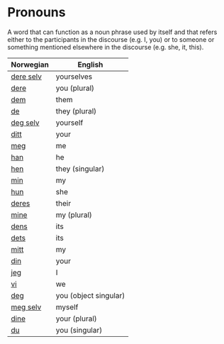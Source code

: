 # Pronouns

A word that can function as a noun phrase used by itself and that refers either to the participants in the discourse (e.g. I, you) or to someone or something mentioned elsewhere in the discourse (e.g. she, it, this).

| Norwegian | English |
| --- | --- |
| [dere selv](https://www.ordnett.no/search?language=no&phrase=dere%20selv) | yourselves |
| [dere](https://www.ordnett.no/search?language=no&phrase=dere) | you (plural) |
| [dem](https://www.ordnett.no/search?language=no&phrase=dem) | them |
| [de](https://www.ordnett.no/search?language=no&phrase=de) | they (plural) |
| [deg selv](https://www.ordnett.no/search?language=no&phrase=deg%20selv) | yourself |
| [ditt](https://www.ordnett.no/search?language=no&phrase=ditt) | your |
| [meg](https://www.ordnett.no/search?language=no&phrase=meg) | me |
| [han](https://www.ordnett.no/search?language=no&phrase=han) | he |
| [hen](https://www.ordnett.no/search?language=no&phrase=hen) | they (singular) |
| [min](https://www.ordnett.no/search?language=no&phrase=min) | my |
| [hun](https://www.ordnett.no/search?language=no&phrase=hun) | she |
| [deres](https://www.ordnett.no/search?language=no&phrase=deres) | their |
| [mine](https://www.ordnett.no/search?language=no&phrase=mine) | my (plural) |
| [dens](https://www.ordnett.no/search?language=no&phrase=dens) | its |
| [dets](https://www.ordnett.no/search?language=no&phrase=dets) | its |
| [mitt](https://www.ordnett.no/search?language=no&phrase=mitt) | my |
| [din](https://www.ordnett.no/search?language=no&phrase=din) | your |
| [jeg](https://www.ordnett.no/search?language=no&phrase=jeg) | I |
| [vi](https://www.ordnett.no/search?language=no&phrase=vi) | we |
| [deg](https://www.ordnett.no/search?language=no&phrase=deg) | you (object singular) |
| [meg selv](https://www.ordnett.no/search?language=no&phrase=meg%20selv) | myself |
| [dine](https://www.ordnett.no/search?language=no&phrase=dine) | your (plural) |
| [du](https://www.ordnett.no/search?language=no&phrase=du) | you (singular) |

